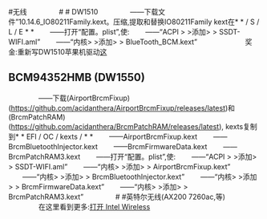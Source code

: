 #无线
　　
　　# # DW1510
　　
　　——下载文件”10.14.6_IO80211Family.kext。压缩,提取和替换IO80211Family kext在* * / S / L / E * *
　　——打开“配置。plist”,使:
　　——“ACPI > >添加> > SSDT-WIFI.aml”
　　——“内核> >添加> > BlueTooth_BCM.kext”
　　
　　
　　奖金:重新写DW1510苹果机驱动[这](https://prasys.info/2009/12/09/rebranding-broadcom-802-11abgn-cards-as-airport/)
　　
　　
## BCM94352HMB (DW1550)
　　
　　——下载(AirportBrcmFixup) (https://github.com/acidanthera/AirportBrcmFixup/releases/latest)和(BrcmPatchRAM) (https://github.com/acidanthera/BrcmPatchRAM/releases/latest), kexts复制到* * EFI / OC / kexts / * *
　　——AirportBrcmFixup.kext
　　——BrcmBluetoothInjector.kext
　　——BrcmFirmwareData.kext
　　——BrcmPatchRAM3.kext
　　——打开“配置。plist”,使:
　　——“ACPI > >添加> > SSDT-WIFI.aml”
　　——“内核> >添加> > AirportBrcmFixup.kext”
　　——“内核> >添加> > BrcmBluetoothInjector.kext”
　　——“内核> >添加> > BrcmFirmwareData.kext”
　　——“内核> >添加> > BrcmPatchRAM3.kext”
　　
　　# #英特尔无线(AX200 7260ac,等)
　　
　　在这里看到更多:[打开 Intel Wireless](https://openintelwireless.github.io/)

